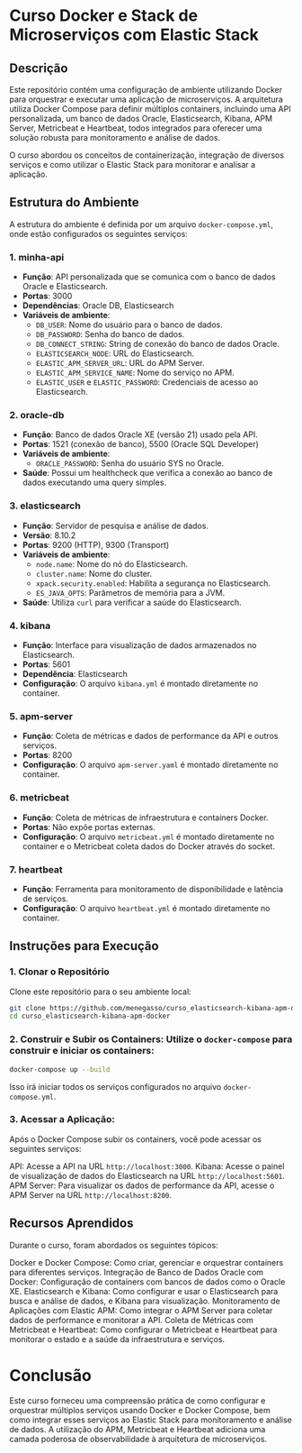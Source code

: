# Curso Docker e Stack de Microserviços com Elastic Stack

## Descrição

Este repositório contém uma configuração de ambiente utilizando Docker para orquestrar e executar uma aplicação de microserviços. A arquitetura utiliza Docker Compose para definir múltiplos containers, incluindo uma API personalizada, um banco de dados Oracle, Elasticsearch, Kibana, APM Server, Metricbeat e Heartbeat, todos integrados para oferecer uma solução robusta para monitoramento e análise de dados.

O curso abordou os conceitos de containerização, integração de diversos serviços e como utilizar o Elastic Stack para monitorar e analisar a aplicação.

## Estrutura do Ambiente

A estrutura do ambiente é definida por um arquivo `docker-compose.yml`, onde estão configurados os seguintes serviços:

### 1. minha-api
- **Função**: API personalizada que se comunica com o banco de dados Oracle e Elasticsearch.
- **Portas**: 3000
- **Dependências**: Oracle DB, Elasticsearch
- **Variáveis de ambiente**:
  - `DB_USER`: Nome do usuário para o banco de dados.
  - `DB_PASSWORD`: Senha do banco de dados.
  - `DB_CONNECT_STRING`: String de conexão do banco de dados Oracle.
  - `ELASTICSEARCH_NODE`: URL do Elasticsearch.
  - `ELASTIC_APM_SERVER_URL`: URL do APM Server.
  - `ELASTIC_APM_SERVICE_NAME`: Nome do serviço no APM.
  - `ELASTIC_USER` e `ELASTIC_PASSWORD`: Credenciais de acesso ao Elasticsearch.

### 2. oracle-db
- **Função**: Banco de dados Oracle XE (versão 21) usado pela API.
- **Portas**: 1521 (conexão de banco), 5500 (Oracle SQL Developer)
- **Variáveis de ambiente**:
  - `ORACLE_PASSWORD`: Senha do usuário SYS no Oracle.
- **Saúde**: Possui um healthcheck que verifica a conexão ao banco de dados executando uma query simples.

### 3. elasticsearch
- **Função**: Servidor de pesquisa e análise de dados.
- **Versão**: 8.10.2
- **Portas**: 9200 (HTTP), 9300 (Transport)
- **Variáveis de ambiente**:
  - `node.name`: Nome do nó do Elasticsearch.
  - `cluster.name`: Nome do cluster.
  - `xpack.security.enabled`: Habilita a segurança no Elasticsearch.
  - `ES_JAVA_OPTS`: Parâmetros de memória para a JVM.
- **Saúde**: Utiliza `curl` para verificar a saúde do Elasticsearch.

### 4. kibana
- **Função**: Interface para visualização de dados armazenados no Elasticsearch.
- **Portas**: 5601
- **Dependência**: Elasticsearch
- **Configuração**: O arquivo `kibana.yml` é montado diretamente no container.

### 5. apm-server
- **Função**: Coleta de métricas e dados de performance da API e outros serviços.
- **Portas**: 8200
- **Configuração**: O arquivo `apm-server.yaml` é montado diretamente no container.

### 6. metricbeat
- **Função**: Coleta de métricas de infraestrutura e containers Docker.
- **Portas**: Não expõe portas externas.
- **Configuração**: O arquivo `metricbeat.yml` é montado diretamente no container e o Metricbeat coleta dados do Docker através do socket.

### 7. heartbeat
- **Função**: Ferramenta para monitoramento de disponibilidade e latência de serviços.
- **Configuração**: O arquivo `heartbeat.yml` é montado diretamente no container.

## Instruções para Execução

### 1. Clonar o Repositório
Clone este repositório para o seu ambiente local:

```bash
git clone https://github.com/menegasso/curso_elasticsearch-kibana-apm-docker
cd curso_elasticsearch-kibana-apm-docker

```

### 2. Construir e Subir os Containers: Utilize o `docker-compose` para construir e iniciar os containers:

```bash
docker-compose up --build
```
Isso irá iniciar todos os serviços configurados no arquivo `docker-compose.yml`.

### 3. Acessar a Aplicação:

Após o Docker Compose subir os containers, você pode acessar os seguintes serviços:

API: Acesse a API na URL `http://localhost:3000`.
Kibana: Acesse o painel de visualização de dados do Elasticsearch na URL `http://localhost:5601`.
APM Server: Para visualizar os dados de performance da API, acesse o APM Server na URL `http://localhost:8200`.



## Recursos Aprendidos

Durante o curso, foram abordados os seguintes tópicos:

Docker e Docker Compose: Como criar, gerenciar e orquestrar containers para diferentes serviços.
Integração de Banco de Dados Oracle com Docker: Configuração de containers com bancos de dados como o Oracle XE.
Elasticsearch e Kibana: Como configurar e usar o Elasticsearch para busca e análise de dados, e Kibana para visualização.
Monitoramento de Aplicações com Elastic APM: Como integrar o APM Server para coletar dados de performance e monitorar a API.
Coleta de Métricas com Metricbeat e Heartbeat: Como configurar o Metricbeat e Heartbeat para monitorar o estado e a saúde da infraestrutura e serviços.



# Conclusão
Este curso forneceu uma compreensão prática de como configurar e orquestrar múltiplos serviços usando Docker e Docker Compose, bem como integrar esses serviços ao Elastic Stack para monitoramento e análise de dados. A utilização do APM, Metricbeat e Heartbeat adiciona uma camada poderosa de observabilidade à arquitetura de microserviços.
